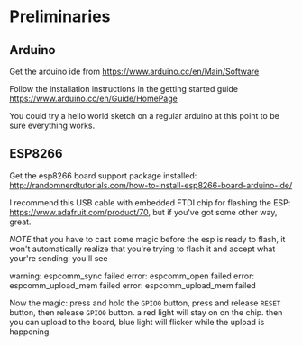 

# Preliminaries

## Arduino

Get the arduino ide from https://www.arduino.cc/en/Main/Software

Follow the installation instructions in the getting started guide
https://www.arduino.cc/en/Guide/HomePage

You could try a hello world sketch on a regular arduino at this point
to be sure everything works.

## ESP8266

Get the esp8266 board support package installed:
http://randomnerdtutorials.com/how-to-install-esp8266-board-arduino-ide/

I recommend this USB cable with embedded FTDI chip for flashing the
ESP: https://www.adafruit.com/product/70, but if you've got some other
way, great.

*NOTE* that you have to cast some magic before the esp is ready to
flash, it won't automatically realize that you're trying to flash it and accept what your're sending:  you'll see

  warning: espcomm_sync failed
  error: espcomm_open failed
  error: espcomm_upload_mem failed
  error: espcomm_upload_mem failed

Now the magic: press and hold the ``GPIO0`` button, press and release
``RESET`` button, then release ``GPIO0`` button.  a red light will
stay on on the chip.  then you can upload to the board, blue light
will flicker while the upload is happening.
